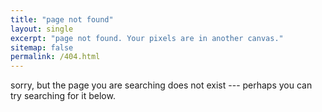 ```yaml
---
title: "page not found"
layout: single
excerpt: "page not found. Your pixels are in another canvas."
sitemap: false
permalink: /404.html
--- 
```


sorry, but the page you are searching does not exist --- perhaps you can try searching for it below.

<script type="text/javascript">
  var GOOG_FIXURL_LANG = 'en';
  var GOOG_FIXURL_SITE = '{{ site.url }}'
</script>
<script type="text/javascript"
  src="//linkhelp.clients.google.com/tbproxy/lh/wm/fixurl.js">
</script>   